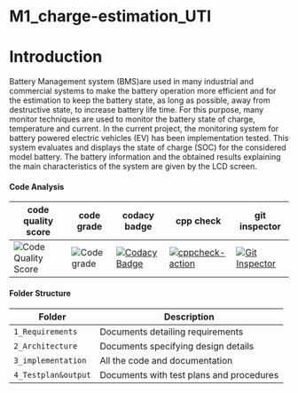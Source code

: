 # M1_charge-estimation_UTI


# Introduction
Battery Management system (BMS)are used in many industrial and commercial systems to make the battery operation more efficient and for the estimation to keep the battery state, as long as possible, away from destructive state, to increase battery life time. For this purpose, many monitor techniques are used to monitor the battery state of charge, temperature and current. In the current project, the monitoring system for battery powered electric vehicles (EV) has been implementation tested. This system evaluates and displays the state of charge (SOC) for the considered model battery. The battery information and the obtained results explaining the main characteristics of the system are given by the LCD screen.



#### Code Analysis

code quality score | code grade | codacy badge | cpp check | git inspector |
|--------------------|------------|----------|--------|---------|
| ![Code Quality Score](https://api.codiga.io/project/31074/score/svg) |![Code grade](https://api.codiga.io/project/31074/status/svg)|[![Codacy Badge](https://app.codacy.com/project/badge/Grade/c00755087dd944c68afb4cb5a6f7f8b3)](https://www.codacy.com/gh/Prajwal1261/M1_BasicCalculator_Utility/dashboard?utm_source=github.com&amp;utm_medium=referral&amp;utm_content=Prajwal1261/M1_BasicCalculator_Utility&amp;utm_campaign=Badge_Grade)|[![cppcheck-action](https://github.com/Prajwal1261/M1_BasicCalculator_Utility/actions/workflows/cppcheck.yml/badge.svg)](https://github.com/Prajwal1261/M1_BasicCalculator_Utility/actions/workflows/cppcheck.yml)|[![Git Inspector](https://github.com/Prajwal1261/M1_BasicCalculator_Utility/actions/workflows/git_inspector.yml/badge.svg)](https://github.com/Prajwal1261/M1_BasicCalculator_Utility/actions/workflows/git_inspector.yml)|

#### Folder Structure
Folder             | Description
-------------------| -----------------------------------------
`1_Requirements`   | Documents detailing requirements 
`2_Architecture`         | Documents specifying design details
`3_implementation` | All the code and documentation
`4_Testplan&output`      | Documents with test plans and procedures

